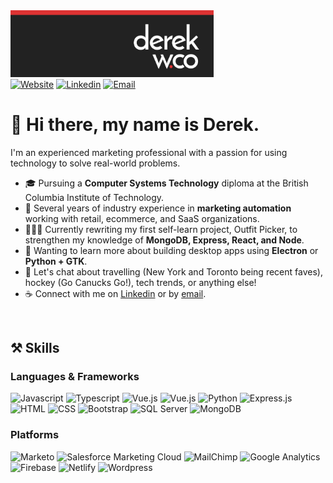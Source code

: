 <div id="header">
        <a href="https://derekw.co/"><img
                        src="https://github.com/derekology/derekology/blob/main/images/profile-header.png"
                        alt="Profile photo" title="derekw.co" width="325" target="_blank" /></a>
        <div id="profile-links">
                <a href="https://derekw.co/"><img
                                src="https://img.shields.io/badge/Portfolio-ae1e1e?style=for-the-badge&logo=About.me&logoColor=white"
                                alt="Website" title="Website" target="_blank" /></a>
                <a href="https://www.linkedin.com/in/derekology/"><img
                                src="https://img.shields.io/badge/LinkedIn-0077B5?style=for-the-badge&logo=linkedin&logoColor=white"
                                alt="Linkedin" title="Linkedin Profile" target="_blank" /></a>
                <a href="mailto:me@derekw.co"><img
                                src="https://img.shields.io/badge/Email-222222?style=for-the-badge&logo=Mail.Ru&logoColor=white"
                                alt="Email" title="Email" target="_blank" /></a>
        </div>
</div>
<div id="summary">
        <h1>👋 Hi there, my name is Derek.</h1>
        <p>I'm an experienced marketing professional with a passion for using technology to solve real-world problems. </p>
        <ul>
                <li>🎓 Pursuing a <strong>Computer Systems Technology</strong> diploma at the British Columbia Institute
                        of Technology.</li>
                <li>🏢 Several years of industry experience in <strong>marketing automation</strong> working with
                        retail, ecommerce, and SaaS organizations.</li>
                <li>👨🏻‍💻 Currently rewriting my first self-learn project, Outfit Picker, to strengthen my knowledge of <strong>MongoDB, Express, React, and Node</strong>.</li>
                <li>📖 Wanting to learn more about building desktop apps using <strong>Electron</strong> or <strong>Python + GTK</strong>.</li>
                <li>💬 Let's chat about travelling (New York and Toronto being recent faves), hockey (Go Canucks Go!),
                        tech trends, or anything else! </li>
                <li>☕ Connect with me on <a
                                href="https://www.linkedin.com/in/derekology/" target="_blank">Linkedin</a> or by <a href="mailto:me@derekw.co">email</a>.</li>
        </ul>
</div><br/>
<div id="skills">
        <h2>⚒️ Skills</h2>
        <h3>Languages & Frameworks</h3>
        <img src="https://img.shields.io/badge/Javascript-F7DF1E?style=for-the-badge&logo=JavaScript&logoColor=black"
                alt="Javascript" title="Javascript" />
        <img src="https://img.shields.io/badge/TypeScript-007ACC?style=for-the-badge&logo=typescript&logoColor=white"
                alt="Typescript" title="Typescript" />
        <img src="https://img.shields.io/badge/Vue.js-4FC08D?style=for-the-badge&logo=Vue.js&logoColor=white"
                alt="Vue.js" title="Vue.js" />
        <img src="https://img.shields.io/badge/React-61DAFB?style=for-the-badge&logo=React&logoColor=black"
                alt="Vue.js" title="React" />
        <img src="https://img.shields.io/badge/Python-3776AB?style=for-the-badge&logo=Python&logoColor=white"
                alt="Python" title="Python" />
        <img src="https://img.shields.io/badge/Express.js-000000?style=for-the-badge&logo=express&logoColor=white"
                alt="Express.js" title="Express.js" />
        <img src="https://img.shields.io/badge/HTML-E34F26?style=for-the-badge&logo=HTML5&logoColor=white" alt="HTML"
                title="HTML" />
        <img src="https://img.shields.io/badge/CSS-1572B6?style=for-the-badge&logo=CSS3&logoColor=white" alt="CSS"
                title="CSS" />
        <img src="https://img.shields.io/badge/Bootstrap-7952B3?style=for-the-badge&logo=Bootstrap&logoColor=white" alt="Bootstrap"
                title="Bootstrap" />
        <img src="https://img.shields.io/badge/SQL Server-CC2927?style=for-the-badge&logo=Microsoft SQL Server&logoColor=white"
                alt="SQL Server" title="SQL Server" />
        <img src="https://img.shields.io/badge/MongoDB-47A248?style=for-the-badge&logo=MongoDB&logoColor=white"
                alt="MongoDB" title="MongoDB" />
        <h3>Platforms</h3>
        <img src="https://img.shields.io/badge/Marketo-5C4C9F?style=for-the-badge&logo=Marketo&logoColor=white"
                alt="Marketo" title="Marketo" />
        <img src="https://img.shields.io/badge/SFMC-00A1E0?style=for-the-badge&logo=Salesforce&logoColor=white"
                alt="Salesforce Marketing Cloud" title="Salesforce Marketing Cloud" />
        <img src="https://img.shields.io/badge/MailChimp-FFE01B?style=for-the-badge&logo=MailChimp&logoColor=black"
                alt="MailChimp" title="MailChimp" />
        <img src="https://img.shields.io/badge/Google Analytics-E37400?style=for-the-badge&logo=Google Analytics&logoColor=white"
                alt="Google Analytics" title="Google Analytics" />
        <img src="https://img.shields.io/badge/Firebase-FFCA28?style=for-the-badge&logo=Firebase&logoColor=black"
                alt="Firebase" title="Firebase" />
        <img src="https://img.shields.io/badge/Netlify-00C7B7?style=for-the-badge&logo=Netlify&logoColor=white"
                alt="Netlify" title="Netlify" />
        <img src="https://img.shields.io/badge/WordPress-21759B?style=for-the-badge&logo=WordPress&logoColor=white"
                alt="Wordpress" title="Wordpress" />
</div>
